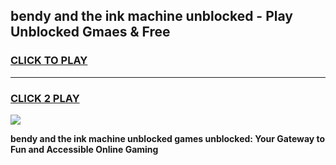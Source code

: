 
## bendy and the ink machine unblocked - Play Unblocked Gmaes & Free
<h3>
<a href="https://news.freeplayer.one?title=bendy_and_the_ink_machine_unblocked&ref=23F">CLICK TO PLAY</a></h3>
<hr>

<h3>
<a href="https://news.freeplayer.one?title=bendy_and_the_ink_machine_unblocked&ref=23F">CLICK 2 PLAY</a>
  
</h3>

<a href="https://news.freeplayer.one?title=bendy_and_the_ink_machine_unblocked&ref=23F/"><img src="https://clearcache.store/games.png"></a>


**bendy and the ink machine unblocked games unblocked: Your Gateway to Fun and Accessible Online Gaming**
